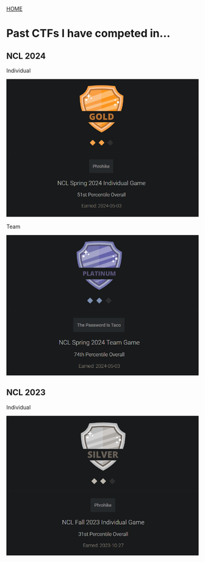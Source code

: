 [HOME](https://phrohike.github.io/)

# Past CTFs I have competed in...

## NCL 2024

Individual 

![NCL](/assets/NCLSpringInd24.png)

Team 

![NCL](/assets/NCLSpringTeam24.png)

## NCL 2023 

Individual 

![NCL](/assets/NCLFallIND23.png)
